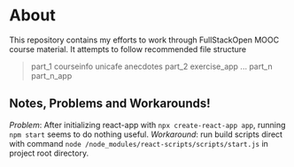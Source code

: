 # About
This repository contains my efforts to work through FullStackOpen MOOC course material. It attempts to follow recommended file structure

> part\_1
>	courseinfo
>	unicafe
>	anecdotes
> part\_2
>	exercise\_app
> ...
> part\_n
>	part\_n\_app

## Notes, Problems and Workarounds!
_Problem_: After initializing react-app with `npx create-react-app app`, running `npm start` seems to do nothing useful.
_Workaround_: run build scripts direct with command `node /node_modules/react-scripts/scripts/start.js` in project root directory.

